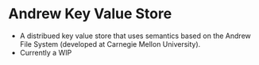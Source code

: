 # Andrew Key Value Store

- A distribued key value store that uses semantics based on the Andrew File System (developed at Carnegie Mellon University).
- Currently a WIP